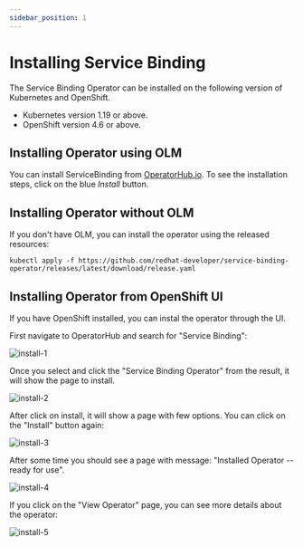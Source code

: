 ```yaml
---
sidebar_position: 1
---
```


# Installing Service Binding

The Service Binding Operator can be installed on the following version of Kubernetes and OpenShift.

- Kubernetes version 1.19 or above.
- OpenShift version 4.6 or above.

## Installing Operator using OLM

You can install ServiceBinding from
[OperatorHub.io](https://operatorhub.io/operator/service-binding-operator).  To
see the installation steps, click on the blue _Install_ button.

## Installing Operator without OLM

If you don't have OLM, you can install the operator using the released resources:

```
kubectl apply -f https://github.com/redhat-developer/service-binding-operator/releases/latest/download/release.yaml
```

## Installing Operator from OpenShift UI

If you have OpenShift installed, you can instal the operator through the UI.

First navigate to OperatorHub and search for "Service Binding":

![install-1](/img/docs/sbo-install/install-1.png)

Once you select and click the "Service Binding Operator" from the result, it will show the page to install.

![install-2](/img/docs/sbo-install/install-2.png)

After click on install, it will show a page with few options.  You can click on the "Install" button again:

![install-3](/img/docs/sbo-install/install-3.png)

After some time you should see a page with message: "Installed Operator -- ready for use".

![install-4](/img/docs/sbo-install/install-4.png)

If you click on the "View Operator" page, you can see more details about the
operator:

![install-5](/img/docs/sbo-install/install-5.png)
